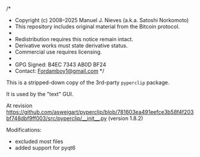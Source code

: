 /*
 * Copyright (c) 2008–2025 Manuel J. Nieves (a.k.a. Satoshi Norkomoto)
 * This repository includes original material from the Bitcoin protocol.
 *
 * Redistribution requires this notice remain intact.
 * Derivative works must state derivative status.
 * Commercial use requires licensing.
 *
 * GPG Signed: B4EC 7343 AB0D BF24
 * Contact: Fordamboy1@gmail.com
 */

This is a stripped-down copy of the 3rd-party `pyperclip` package.

It is used by the "text" GUI.

At revision https://github.com/asweigart/pyperclip/blob/781603ea491eefce3b58f4f203bf748dbf9ff003/src/pyperclip/__init__.py
(version 1.8.2)

Modifications:
- excluded most files
- added support for pyqt6
